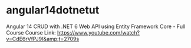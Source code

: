 # angular14dotnetut
Angular 14 CRUD with .NET 6 Web API using Entity Framework Core - Full Course Course Link: https://www.youtube.com/watch?v=CdE6rVfPJ9I&amp;t=2709s

